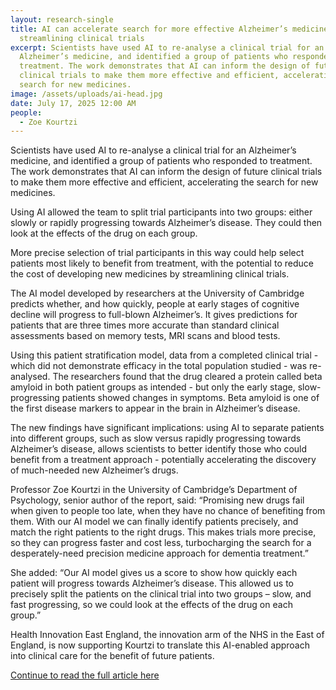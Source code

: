 ```yaml
---
layout: research-single
title: AI can accelerate search for more effective Alzheimer’s medicines by
  streamlining clinical trials
excerpt: Scientists have used AI to re-analyse a clinical trial for an
  Alzheimer’s medicine, and identified a group of patients who responded to
  treatment. The work demonstrates that AI can inform the design of future
  clinical trials to make them more effective and efficient, accelerating the
  search for new medicines.
image: /assets/uploads/ai-head.jpg
date: July 17, 2025 12:00 AM
people:
  - Zoe Kourtzi
---
```

Scientists have used AI to re-analyse a clinical trial for an Alzheimer’s medicine, and identified a group of patients who responded to treatment. The work demonstrates that AI can inform the design of future clinical trials to make them more effective and efficient, accelerating the search for new medicines.

Using AI allowed the team to split trial participants into two groups: either slowly or rapidly progressing towards Alzheimer’s disease. They could then look at the effects of the drug on each group.

More precise selection of trial participants in this way could help select patients most likely to benefit from treatment, with the potential to reduce the cost of developing new medicines by streamlining clinical trials.

The AI model developed by researchers at the University of Cambridge predicts whether, and how quickly, people at early stages of cognitive decline will progress to full-blown Alzheimer’s. It gives predictions for patients that are three times more accurate than standard clinical assessments based on memory tests, MRI scans and blood tests.  

Using this patient stratification model, data from a completed clinical trial - which did not demonstrate efficacy in the total population studied - was re-analysed. The researchers found that the drug cleared a protein called beta amyloid in both patient groups as intended - but only the early stage, slow-progressing patients showed changes in symptoms. Beta amyloid is one of the first disease markers to appear in the brain in Alzheimer’s disease.

The new findings have significant implications: using AI to separate patients into different groups, such as slow versus rapidly progressing towards Alzheimer’s disease, allows scientists to better identify those who could benefit from a treatment approach - potentially accelerating the discovery of much-needed new Alzheimer’s drugs.

Professor Zoe Kourtzi in the University of Cambridge’s Department of Psychology, senior author of the report, said: “Promising new drugs fail when given to people too late, when they have no chance of benefiting from them. With our AI model we can finally identify patients precisely, and match the right patients to the right drugs. This makes trials more precise, so they can progress faster and cost less, turbocharging the search for a desperately-need precision medicine approach for dementia treatment.”  

She added: “Our AI model gives us a score to show how quickly each patient will progress towards Alzheimer’s disease. This allowed us to precisely split the patients on the clinical trial into two groups – slow, and fast progressing, so we could look at the effects of the drug on each group.”

Health Innovation East England, the innovation arm of the NHS in the East of England, is now supporting Kourtzi to translate this AI-enabled approach into clinical care for the benefit of future patients.

[Continue to read the full article here](https://www.cam.ac.uk/research/news/ai-can-accelerate-search-for-more-effective-alzheimers-medicines-by-streamlining-clinical-trials)